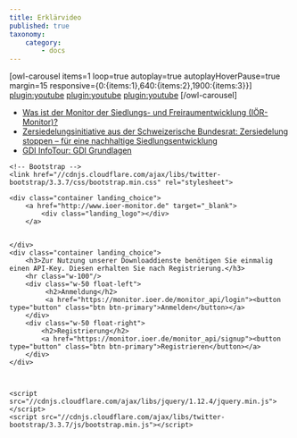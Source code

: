 ```yaml
---
title: Erklärvideo
published: true
taxonomy:
    category:
        - docs
---
```


[owl-carousel items=1 loop=true autoplay=true autoplayHoverPause=true margin=15 responsive={0:{items:1},640:{items:2},1900:{items:3}}]
[plugin:youtube](https://youtu.be/70Lf00SB7fc)
[plugin:youtube](https://youtu.be/e9x0Oj1-K2Q)
[plugin:youtube](https://youtu.be/Ja7rxTXvR20)
[/owl-carousel]

* [Was ist der Monitor der Siedlungs- und Freiraumentwicklung (IÖR-Monitor)?](https://youtu.be/70Lf00SB7fc)
* [Zersiedelungsinitiative aus der Schweizerische Bundesrat: Zersiedelung stoppen – für eine nachhaltige Siedlungsentwicklung](https://youtu.be/e9x0Oj1-K2Q)
* [GDI InfoTour: GDI Grundlagen](https://youtu.be/Ja7rxTXvR20)




<!DOCTYPE html>
<html>
  <head>
    <title>
IÖR-Login
</title>
    <meta name="viewport" content="width=device-width, initial-scale=1.0">

    <!-- Bootstrap -->
    <link href="//cdnjs.cloudflare.com/ajax/libs/twitter-bootstrap/3.3.7/css/bootstrap.min.css" rel="stylesheet">
<link rel="stylesheet" href="/static/css/index.css">

  </head>
  <body>


    <div class="container landing_choice">
        <a href="http://www.ioer-monitor.de" target="_blank">
            <div class="landing_logo"></div>
        </a>


    </div>
    <div class="container landing_choice">
        <h3>Zur Nutzung unserer Downloaddienste benötigen Sie einmalig einen API-Key. Diesen erhalten Sie nach Registrierung.</h3>
        <hr class="w-100"/>
        <div class="w-50 float-left">
             <h2>Anmeldung</h2>
             <a href="https://monitor.ioer.de/monitor_api/login"><button type="button" class="btn btn-primary">Anmelden</button></a>
        </div>
        <div class="w-50 float-right">
            <h2>Registrierung</h2>
            <a href="https://monitor.ioer.de/monitor_api/signup"><button type="button" class="btn btn-primary">Registrieren</button></a>
        </div>
    </div>



    <script src="//cdnjs.cloudflare.com/ajax/libs/jquery/1.12.4/jquery.min.js"></script>
    <script src="//cdnjs.cloudflare.com/ajax/libs/twitter-bootstrap/3.3.7/js/bootstrap.min.js"></script>
  </body>
</html>
